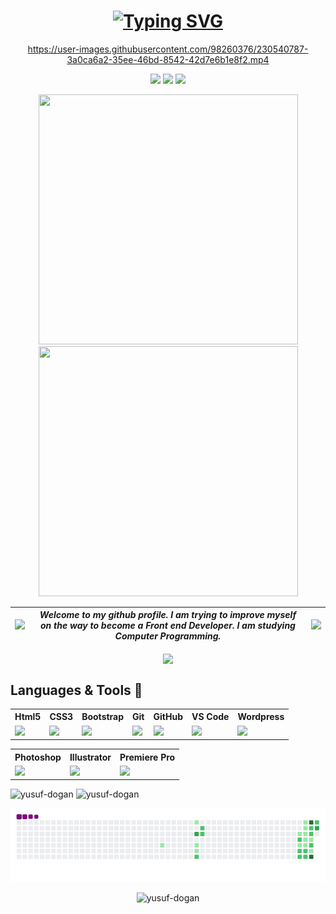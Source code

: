 <div align="center">
<h1><a href="https://www.yusufdogan.tech"><img src="https://readme-typing-svg.demolab.com?font=Fira+Code&weight=700&size=30&duration=3500&pause=1000&center=true&vCenter=true&width=435&lines=Merhaba+👋+Ben+Yusuf;Web+Geli%C5%9Ftirici;Front+End+Developer;Grafik+D%C3%BCzenleyici" alt="Typing SVG" /></a></h1>

https://user-images.githubusercontent.com/98260376/230540787-3a0ca6a2-35ee-46bd-8542-42d7e6b1e8f2.mp4


<a target="_blank" href="https://www.yusufdogan.tech"><img src="https://img.shields.io/badge/website-000000?style=for-the-badge&logo=About.me&logoColor=white"></a>  <a target="_blank" href="https://www.linkedin.com/in/yusufdogan84"><img src="https://img.shields.io/badge/LinkedIn-0077B5?style=for-the-badge&logo=linkedin&logoColor=white"></a>  <a target="_blank" href="mailto:yusufdogan.dev@gmail.com"><img src="https://img.shields.io/badge/Gmail-D14836?style=for-the-badge&logo=gmail&logoColor=white"></a></p>
</div>


<p align="center">
<img src="https://media.giphy.com/media/qgQUggAC3Pfv687qPC/giphy.gif"  width="415" height="400"><img src="https://media.giphy.com/media/xT9IgzoKnwFNmISR8I/giphy.gif"  width="415" height="400"><p>

|<img style="width: 500px" src="https://media.giphy.com/media/ptzlRfMuHaGgccUzbh/giphy.gif">|*Welcome to my github profile. I am trying to improve myself on the way to become a Front end Developer. I am studying Computer Programming.*|<img style="width: 500px" src="https://media.giphy.com/media/xUPGGDNsLvqsBOhuU0/giphy.gif">
|-|-|-|




<p align="center">
  <span><img align="center" width="450" height="" src="https://github-readme-stats.vercel.app/api/top-langs/?username=yusuf-dogan&&repo=mksec&border_radius=0&title_color=00ff00&text_color=00ff00&icon_color=00ff00&border_color=00ff00&bg_color=000000&layout=compact&langs_count=15&show_owner=1" /></span>
</p>

## Languages & Tools 💪
<div align="center">
<table style="margin-left: auto; margin-right: auto;">
  <tr><th>Html5</th>           <th>CSS3</th>      <th>Bootstrap</th><th>Git</th><th>GitHub</th><th>VS Code</th><th>Wordpress</th></tr>
  <tr><td><img style="width: 134px" src="https://media.giphy.com/media/QssGEmpkyEOhBCb7e1/giphy.gif"></td>   <td><img style="width: 134px" src="https://media.giphy.com/media/CEHtFH3rJ6xdhBUKIT/giphy.gif"></td>       <td><img style="width: 134px" src="https://media.giphy.com/media/Sr8xDpMwVKOHUWDVRD/giphy.gif"></td><td><img style="width: 134px" src="https://media.giphy.com/media/kH1DBkPNyZPOk0BxrM/giphy.gif"></td><td><img style="width: 134px" src="https://media.giphy.com/media/KzJkzjggfGN5Py6nkT/giphy.gif"></td><td><img style="width: 134px" src="https://media.giphy.com/media/IdyAQJVN2kVPNUrojM/giphy.gif"></td><td><img style="width: 134px" src="https://media.giphy.com/media/3de1kqCxacXCh2s3NF/giphy.gif"></td></tr>
</table>
</div>


<div align="center">
<table style="margin-left: auto; margin-right: auto;">
  <tr><th>Photoshop</th>           <th>Illustrator</th>      <th>Premiere Pro</th></tr>
  <tr><td><img style="width: 134px" src="https://cdn.dribbble.com/users/392441/screenshots/2592452/media/96909bc51fcaba2a26838a6670d809b0.gif"></td>   <td><img style="width:134px" src="https://mir-s3-cdn-cf.behance.net/project_modules/1400/7994c996055755.5eb16d3301121.gif"></td>       <td><img style="width:134px" src="https://images.squarespace-cdn.com/content/v1/56091db4e4b02efb26807ec0/1533824630667-RW61D8N9HKEEFA0KPGEY/basic-3d-premiere-pro.gif"></td></tr>
</table>
</div>

<span><img style="width: 49%" src="https://github-readme-stats-sigma-five.vercel.app/api?username=yusuf-dogan&show_icons=true&locale=en" alt="yusuf-dogan" /></span>
<span><img style="width: 50%" src="https://github-readme-streak-stats.herokuapp.com/?user=yusuf-dogan&" alt="yusuf-dogan" /></span>

<p align="center">
  <img src="https://github.com/yusuf-dogan/yusuf-dogan/blob/main/github-contribution-grid-snake.gif" />
</p>

<p align="center"> <img src="https://komarev.com/ghpvc/?username=yusuf-dogan&label=Profile%20views&color=0e75b6&style=flat" alt="yusuf-dogan"/></p>

